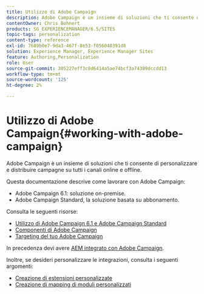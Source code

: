 ```yaml
---
title: Utilizzo di Adobe Campaign
description: Adobe Campaign è un insieme di soluzioni che ti consente di personalizzare e distribuire campagne su tutti i canali online e offline.
contentOwner: Chris Bohnert
products: SG_EXPERIENCEMANAGER/6.5/SITES
topic-tags: personalization
content-type: reference
exl-id: 7689b0e7-9da3-467f-8e53-f056040391d8
solution: Experience Manager, Experience Manager Sites
feature: Authoring,Personalization
role: User
source-git-commit: 305227eff3c0d6414a5ae74bcf3a74309dccdd13
workflow-type: tm+mt
source-wordcount: '125'
ht-degree: 2%

---
```


# Utilizzo di Adobe Campaign{#working-with-adobe-campaign}

Adobe Campaign è un insieme di soluzioni che ti consente di personalizzare e distribuire campagne su tutti i canali online e offline.

Questa documentazione descrive come lavorare con Adobe Campaign:

* Adobe Campaign 6.1: soluzione on-premise.
* Adobe Campaign Standard, la soluzione basata su abbonamento.

Consulta le seguenti risorse:

* [Utilizzo di Adobe Campaign 6.1 e Adobe Campaign Standard](/help/sites-classic-ui-authoring/classic-personalization-ac-campaign.md)
* [Componenti di Adobe Campaign](/help/sites-classic-ui-authoring/classic-personalization-ac-components.md)
* [Targeting del tuo Adobe Campaign](/help/sites-classic-ui-authoring/classic-personalization-ac-target.md)

In precedenza devi avere [AEM integrato con Adobe Campaign](/help/sites-administering/campaign.md).

Inoltre, se desideri personalizzare le integrazioni, consulta i seguenti argomenti:

* [Creazione di estensioni personalizzate](/help/sites-developing/extending-campaign-extensions.md)
* [Creazione di mapping di moduli personalizzati](/help/sites-developing/extending-campaign-form-mapping.md)
